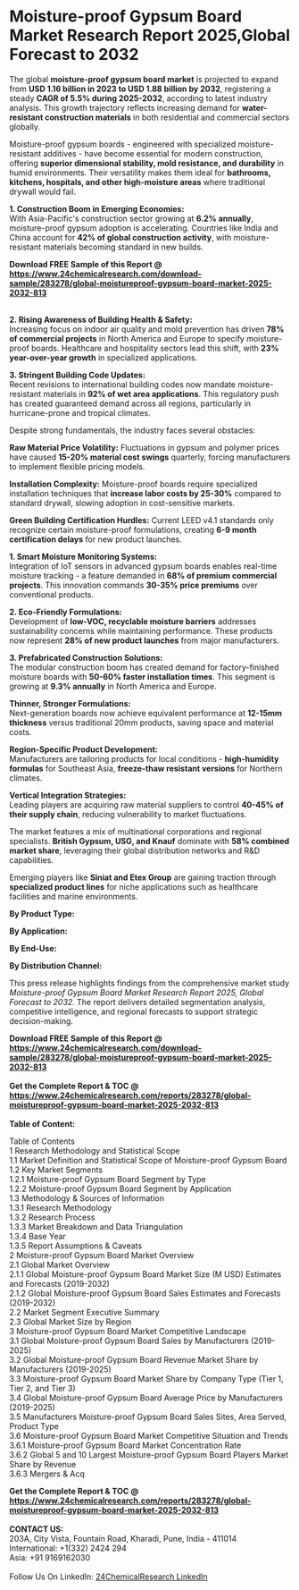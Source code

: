 <h1>Moisture-proof Gypsum Board Market Research Report 2025,Global Forecast to 2032</h1><p>The global <strong>moisture-proof gypsum board market</strong> is projected to expand from <strong>USD 1.16 billion in 2023 to USD 1.88 billion by 2032</strong>, registering a steady <strong>CAGR of 5.5% during 2025-2032</strong>, according to latest industry analysis. This growth trajectory reflects increasing demand for <strong>water-resistant construction materials</strong> in both residential and commercial sectors globally.</p><p>Moisture-proof gypsum boards - engineered with specialized moisture-resistant additives - have become essential for modern construction, offering <strong>superior dimensional stability, mold resistance, and durability</strong> in humid environments. Their versatility makes them ideal for <strong>bathrooms, kitchens, hospitals, and other high-moisture areas</strong> where traditional drywall would fail.</p><p><strong>1. Construction Boom in Emerging Economies:</strong><br>
With Asia-Pacific's construction sector growing at <strong>6.2% annually</strong>, moisture-proof gypsum adoption is accelerating. Countries like India and China account for <strong>42% of global construction activity</strong>, with moisture-resistant materials becoming standard in new builds.</p><div><b>Download FREE Sample of this Report @ 
            <a href="https://www.24chemicalresearch.com/download-sample/283278/global-moistureproof-gypsum-board-market-2025-2032-813">
            https://www.24chemicalresearch.com/download-sample/283278/global-moistureproof-gypsum-board-market-2025-2032-813</a></b></div><br><p><strong>2. Rising Awareness of Building Health &amp; Safety:</strong><br>
Increasing focus on indoor air quality and mold prevention has driven <strong>78% of commercial projects</strong> in North America and Europe to specify moisture-proof boards. Healthcare and hospitality sectors lead this shift, with <strong>23% year-over-year growth</strong> in specialized applications.</p><p><strong>3. Stringent Building Code Updates:</strong><br>
Recent revisions to international building codes now mandate moisture-resistant materials in <strong>92% of wet area applications</strong>. This regulatory push has created guaranteed demand across all regions, particularly in hurricane-prone and tropical climates.</p><p>Despite strong fundamentals, the industry faces several obstacles:</p><p><strong>Raw Material Price Volatility:</strong> Fluctuations in gypsum and polymer prices have caused <strong>15-20% material cost swings</strong> quarterly, forcing manufacturers to implement flexible pricing models.</p><p><strong>Installation Complexity:</strong> Moisture-proof boards require specialized installation techniques that <strong>increase labor costs by 25-30%</strong> compared to standard drywall, slowing adoption in cost-sensitive markets.</p><p><strong>Green Building Certification Hurdles:</strong> Current LEED v4.1 standards only recognize certain moisture-proof formulations, creating <strong>6-9 month certification delays</strong> for new product launches.</p><p><strong>1. Smart Moisture Monitoring Systems:</strong><br>
Integration of IoT sensors in advanced gypsum boards enables real-time moisture tracking - a feature demanded in <strong>68% of premium commercial projects</strong>. This innovation commands <strong>30-35% price premiums</strong> over conventional products.</p><p><strong>2. Eco-Friendly Formulations:</strong><br>
Development of <strong>low-VOC, recyclable moisture barriers</strong> addresses sustainability concerns while maintaining performance. These products now represent <strong>28% of new product launches</strong> from major manufacturers.</p><p><strong>3. Prefabricated Construction Solutions:</strong><br>
The modular construction boom has created demand for factory-finished moisture boards with <strong>50-60% faster installation times</strong>. This segment is growing at <strong>9.3% annually</strong> in North America and Europe.</p><p><strong>Thinner, Stronger Formulations:</strong><br>
    Next-generation boards now achieve equivalent performance at <strong>12-15mm thickness</strong> versus traditional 20mm products, saving space and material costs.</p><p><strong>Region-Specific Product Development:</strong><br>
    Manufacturers are tailoring products for local conditions - <strong>high-humidity formulas</strong> for Southeast Asia, <strong>freeze-thaw resistant versions</strong> for Northern climates.</p><p><strong>Vertical Integration Strategies:</strong><br>
    Leading players are acquiring raw material suppliers to control <strong>40-45% of their supply chain</strong>, reducing vulnerability to market fluctuations.</p><p>The market features a mix of multinational corporations and regional specialists. <strong>British Gypsum, USG, and Knauf</strong> dominate with <strong>58% combined market share</strong>, leveraging their global distribution networks and R&amp;D capabilities.</p><p>Emerging players like <strong>Siniat and Etex Group</strong> are gaining traction through <strong>specialized product lines</strong> for niche applications such as healthcare facilities and marine environments.</p><p><strong>By Product Type:</strong></p><p><strong>By Application:</strong></p><p><strong>By End-Use:</strong></p><p><strong>By Distribution Channel:</strong></p><p>This press release highlights findings from the comprehensive market study <em>Moisture-proof Gypsum Board Market Research Report 2025, Global Forecast to 2032</em>. The report delivers detailed segmentation analysis, competitive intelligence, and regional forecasts to support strategic decision-making.</p><div><b>Download FREE Sample of this Report @ 
            <a href="https://www.24chemicalresearch.com/download-sample/283278/global-moistureproof-gypsum-board-market-2025-2032-813">
            https://www.24chemicalresearch.com/download-sample/283278/global-moistureproof-gypsum-board-market-2025-2032-813</a></b></div><br><div><b>Get the Complete Report & TOC @ 
            <a href="https://www.24chemicalresearch.com/reports/283278/global-moistureproof-gypsum-board-market-2025-2032-813">
            https://www.24chemicalresearch.com/reports/283278/global-moistureproof-gypsum-board-market-2025-2032-813</a></b></div><br>
            <b>Table of Content:</b><p>Table of Contents<br />
1 Research Methodology and Statistical Scope<br />
1.1 Market Definition and Statistical Scope of Moisture-proof Gypsum Board<br />
1.2 Key Market Segments<br />
1.2.1 Moisture-proof Gypsum Board Segment by Type<br />
1.2.2 Moisture-proof Gypsum Board Segment by Application<br />
1.3 Methodology & Sources of Information<br />
1.3.1 Research Methodology<br />
1.3.2 Research Process<br />
1.3.3 Market Breakdown and Data Triangulation<br />
1.3.4 Base Year<br />
1.3.5 Report Assumptions & Caveats<br />
2 Moisture-proof Gypsum Board Market Overview<br />
2.1 Global Market Overview<br />
2.1.1 Global Moisture-proof Gypsum Board Market Size (M USD) Estimates and Forecasts (2019-2032)<br />
2.1.2 Global Moisture-proof Gypsum Board Sales Estimates and Forecasts (2019-2032)<br />
2.2 Market Segment Executive Summary<br />
2.3 Global Market Size by Region<br />
3 Moisture-proof Gypsum Board Market Competitive Landscape<br />
3.1 Global Moisture-proof Gypsum Board Sales by Manufacturers (2019-2025)<br />
3.2 Global Moisture-proof Gypsum Board Revenue Market Share by Manufacturers (2019-2025)<br />
3.3 Moisture-proof Gypsum Board Market Share by Company Type (Tier 1, Tier 2, and Tier 3)<br />
3.4 Global Moisture-proof Gypsum Board Average Price by Manufacturers (2019-2025)<br />
3.5 Manufacturers Moisture-proof Gypsum Board Sales Sites, Area Served, Product Type<br />
3.6 Moisture-proof Gypsum Board Market Competitive Situation and Trends<br />
3.6.1 Moisture-proof Gypsum Board Market Concentration Rate<br />
3.6.2 Global 5 and 10 Largest Moisture-proof Gypsum Board Players Market Share by Revenue<br />
3.6.3 Mergers & Acq</p><div><b>Get the Complete Report & TOC @ 
            <a href="https://www.24chemicalresearch.com/reports/283278/global-moistureproof-gypsum-board-market-2025-2032-813">
            https://www.24chemicalresearch.com/reports/283278/global-moistureproof-gypsum-board-market-2025-2032-813</a></b></div><br><b>CONTACT US:</b><br>
            203A, City Vista, Fountain Road, Kharadi, Pune, India - 411014<br>
            International: +1(332) 2424 294<br>
            Asia: +91 9169162030 <br><br>
            Follow Us On LinkedIn: <a href="https://www.linkedin.com/company/24chemicalresearch/">24ChemicalResearch LinkedIn</a>